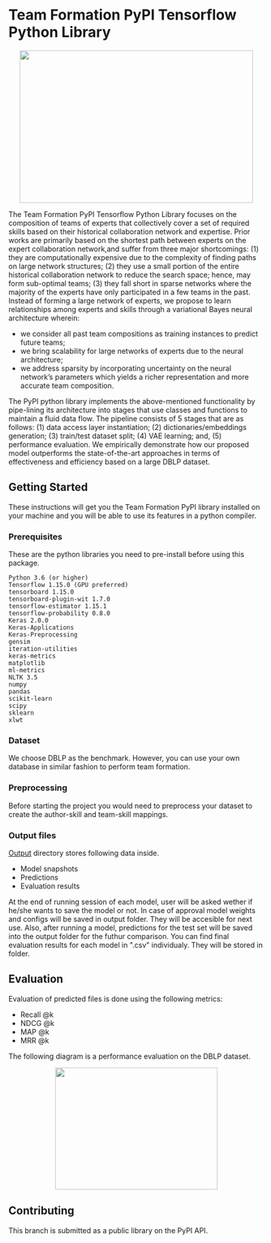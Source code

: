 # Team Formation PyPI Tensorflow Python Library
<p align="center">
  <img width="460" height="300" src="https://i.imgur.com/1W5Y4fU.png">
</p>

The Team Formation PyPI Tensorflow Python Library focuses on the composition of teams of experts that collectively cover 
a set of required skills based on their historical collaboration network and expertise. Prior works are primarily based 
on the shortest path between experts on the expert collaboration network,and suffer from three major shortcomings: 
(1) they are computationally expensive due to the complexity of finding paths on large network structures;
(2) they use a small portion of the entire historical collaboration network to reduce the search space; hence, may form 
sub-optimal teams;
(3) they fall short in sparse networks where the majority of the experts have only participated in a few teams in the 
past. 
Instead of forming a large network of experts, we propose to learn relationships among experts and skills through a 
variational Bayes neural architecture wherein:
- we consider all past team compositions as training instances to predict future teams;
- we bring scalability for large networks of experts due to the neural architecture;
- we address sparsity by incorporating uncertainty on the neural network’s parameters which yields a richer 
representation and more accurate team composition. 

The PyPI python library implements the above-mentioned functionality by pipe-lining its architecture into stages that 
use classes and functions to maintain a fluid data flow.
The pipeline consists of 5 stages that are as follows: (1) data access layer instantiation; (2) dictionaries/embeddings 
generation; (3) train/test dataset split; (4) VAE learning; and, (5) performance evaluation. We empirically demonstrate 
how our proposed model outperforms the state-of-the-art approaches in terms of effectiveness and efficiency based on a 
large DBLP dataset.

## Getting Started

These instructions will get you the Team Formation PyPI library installed on your 
machine and you will be able to use its features in a python compiler.

### Prerequisites

These are the python libraries you need to pre-install before using this package.

```
Python 3.6 (or higher)
Tensorflow 1.15.0 (GPU preferred)
tensorboard 1.15.0
tensorboard-plugin-wit 1.7.0
tensorflow-estimator 1.15.1
tensorflow-probability 0.8.0
Keras 2.0.0
Keras-Applications
Keras-Preprocessing 
gensim
iteration-utilities
keras-metrics
matplotlib
ml-metrics
NLTK 3.5
numpy
pandas
scikit-learn
scipy
sklearn
xlwt 
```
### Dataset
We choose DBLP as the benchmark. However, you can use your own database in similar
fashion to perform team formation.

### Preprocessing

Before starting the project you would need to preprocess your dataset to create the author-skill and team-skill mappings.

### Output files

[Output](/teamFormationLibrary/output) directory stores following data inside.
- Model snapshots 
- Predictions
- Evaluation results

At the end of running session of each model, user will be asked wether if he/she wants to save the model or not. In case of approval model weights and configs will be saved in output folder. They will be accesible for next use.
Also, after running a model, predictions for the test set will be saved into the output folder for the futhur comparison.  You can find final evaluation results for each model in ".csv" individualy. They will be stored in folder.

## Evaluation
Evaluation of predicted files is done using the following metrics:

- Recall @k
- NDCG @k
- MAP @k
- MRR @k

The following diagram is a performance evaluation on the DBLP dataset.
<p align="center">
  <img width="320" height="240" src="https://i.ibb.co/6yN20PF/metric-fig.png">
</p>

## Contributing

This branch is submitted as a public library on the PyPI API.
